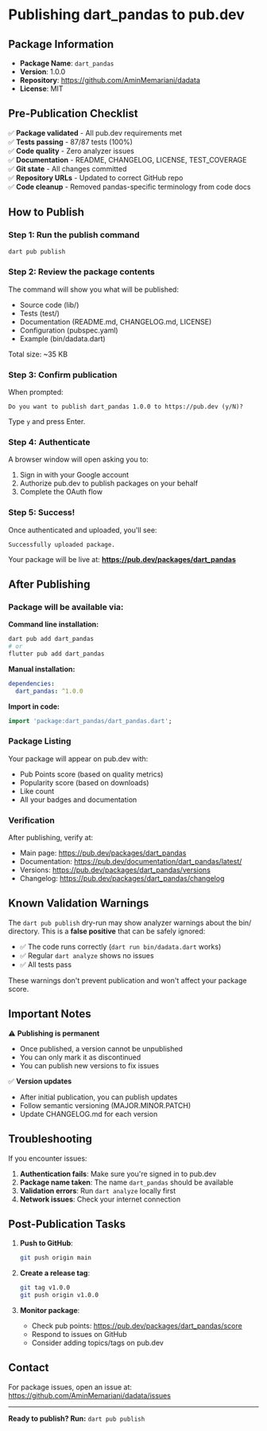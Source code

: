 # Publishing dart_pandas to pub.dev

## Package Information

- **Package Name**: `dart_pandas`
- **Version**: 1.0.0
- **Repository**: https://github.com/AminMemariani/dadata
- **License**: MIT

## Pre-Publication Checklist

✅ **Package validated** - All pub.dev requirements met  
✅ **Tests passing** - 87/87 tests (100%)  
✅ **Code quality** - Zero analyzer issues  
✅ **Documentation** - README, CHANGELOG, LICENSE, TEST_COVERAGE  
✅ **Git state** - All changes committed  
✅ **Repository URLs** - Updated to correct GitHub repo  
✅ **Code cleanup** - Removed pandas-specific terminology from code docs  

## How to Publish

### Step 1: Run the publish command

```bash
dart pub publish
```

### Step 2: Review the package contents

The command will show you what will be published:
- Source code (lib/)
- Tests (test/)
- Documentation (README.md, CHANGELOG.md, LICENSE)
- Configuration (pubspec.yaml)
- Example (bin/dadata.dart)

Total size: ~35 KB

### Step 3: Confirm publication

When prompted:
```
Do you want to publish dart_pandas 1.0.0 to https://pub.dev (y/N)?
```

Type `y` and press Enter.

### Step 4: Authenticate

A browser window will open asking you to:
1. Sign in with your Google account
2. Authorize pub.dev to publish packages on your behalf
3. Complete the OAuth flow

### Step 5: Success!

Once authenticated and uploaded, you'll see:
```
Successfully uploaded package.
```

Your package will be live at: **https://pub.dev/packages/dart_pandas**

## After Publishing

### Package will be available via:

**Command line installation:**
```bash
dart pub add dart_pandas
# or
flutter pub add dart_pandas
```

**Manual installation:**
```yaml
dependencies:
  dart_pandas: ^1.0.0
```

**Import in code:**
```dart
import 'package:dart_pandas/dart_pandas.dart';
```

### Package Listing

Your package will appear on pub.dev with:
- Pub Points score (based on quality metrics)
- Popularity score (based on downloads)
- Like count
- All your badges and documentation

### Verification

After publishing, verify at:
- Main page: https://pub.dev/packages/dart_pandas
- Documentation: https://pub.dev/documentation/dart_pandas/latest/
- Versions: https://pub.dev/packages/dart_pandas/versions
- Changelog: https://pub.dev/packages/dart_pandas/changelog

## Known Validation Warnings

The `dart pub publish` dry-run may show analyzer warnings about the bin/ directory. This is a **false positive** that can be safely ignored:

- ✅ The code runs correctly (`dart run bin/dadata.dart` works)
- ✅ Regular `dart analyze` shows no issues
- ✅ All tests pass

These warnings don't prevent publication and won't affect your package score.

## Important Notes

⚠️ **Publishing is permanent**
- Once published, a version cannot be unpublished
- You can only mark it as discontinued
- You can publish new versions to fix issues

✅ **Version updates**
- After initial publication, you can publish updates
- Follow semantic versioning (MAJOR.MINOR.PATCH)
- Update CHANGELOG.md for each version

## Troubleshooting

If you encounter issues:

1. **Authentication fails**: Make sure you're signed in to pub.dev
2. **Package name taken**: The name `dart_pandas` should be available
3. **Validation errors**: Run `dart analyze` locally first
4. **Network issues**: Check your internet connection

## Post-Publication Tasks

1. **Push to GitHub**:
   ```bash
   git push origin main
   ```

2. **Create a release tag**:
   ```bash
   git tag v1.0.0
   git push origin v1.0.0
   ```

3. **Monitor package**:
   - Check pub points: https://pub.dev/packages/dart_pandas/score
   - Respond to issues on GitHub
   - Consider adding topics/tags on pub.dev

## Contact

For package issues, open an issue at:
https://github.com/AminMemariani/dadata/issues

---

**Ready to publish? Run:** `dart pub publish`

